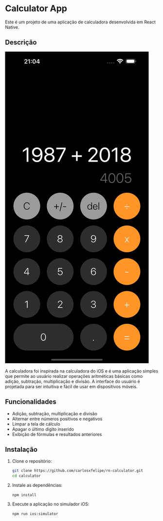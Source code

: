 # Calculator App

Este é um projeto de uma aplicação de calculadora desenvolvida em React Native.

## Descrição

![Captura de Tela da Calculadora](assets/Screenshot.png)

A calculadora foi inspirada na calculadora do iOS e é uma aplicação simples que permite ao usuário realizar operações aritméticas básicas como adição, subtração, multiplicação e divisão. A interface do usuário é projetada para ser intuitiva e fácil de usar em dispositivos móveis.

## Funcionalidades

- Adição, subtração, multiplicação e divisão
- Alternar entre números positivos e negativos
- Limpar a tela de cálculo
- Apagar o último dígito inserido
- Exibição de fórmulas e resultados anteriores

## Instalação

1. Clone o repositório:

   ```bash
   git clone https://github.com/carlosxfelipe/rn-calculator.git
   cd calculator
   ```

2. Instale as dependências:

   `npm install`

3. Execute a aplicação no simulador iOS:

   `npm run ios:simulator`
